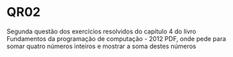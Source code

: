 # QR02
Segunda questão dos exercícios resolvidos do capítulo 4 do livro Fundamentos da programação de computação - 2012 PDF, onde pede para somar quatro números inteiros e mostrar a soma destes números
